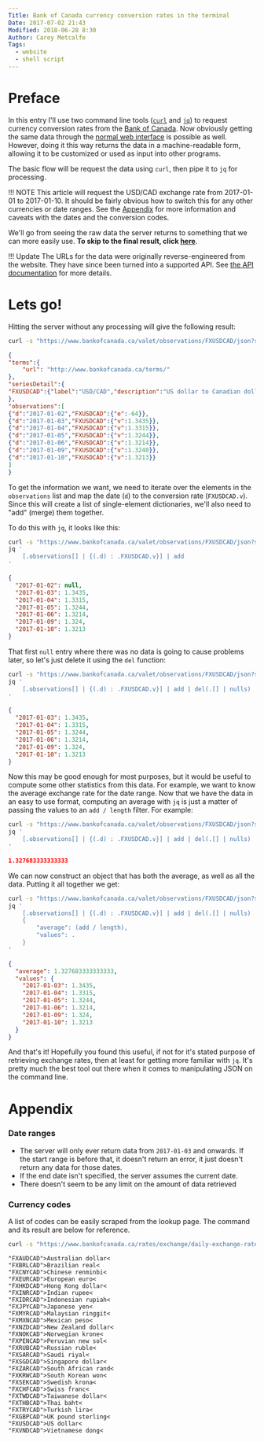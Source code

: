```yaml
---
Title: Bank of Canada currency conversion rates in the terminal
Date: 2017-07-02 21:43
Modified: 2018-06-28 8:30
Author: Carey Metcalfe
Tags:
  - website
  - shell script
---
```


Preface
=======
In this entry I'll use two command line tools ([`curl`][curl] and [`jq`][jq]) to request currency
conversion rates from the [Bank of Canada]. Now obviously getting the same data through the [normal
web interface] is possible as well. However, doing it this way returns the data in a
machine-readable form, allowing it to be customized or used as input into other programs.

The basic flow will be request the data using `curl`, then pipe it to `jq` for processing.

!!! NOTE
    This article will request the USD/CAD exchange rate from 2017-01-01 to 2017-01-10. It should be
    fairly obvious how to switch this for any other currencies or date ranges. See the
    [Appendix](#appendix) for more information and caveats with the dates and the conversion codes.

We'll go from seeing the raw data the server returns to something that we can more easily use. **To
skip to the final result, click [here](#tldr)**.

!!! Update
    The URLs for the data were originally reverse-engineered from the website. They have since been
    turned into a supported API. See [the API documentation] for more details.

Lets go!
========

Hitting the server without any processing will give the following result:
```bash
curl -s "https://www.bankofcanada.ca/valet/observations/FXUSDCAD/json?start_date=2017-01-01&end_date=2017-01-10"
```
```json
{
"terms":{
    "url": "http://www.bankofcanada.ca/terms/"
},
"seriesDetail":{
"FXUSDCAD":{"label":"USD/CAD","description":"US dollar to Canadian dollar daily exchange rate"}
},
"observations":[
{"d":"2017-01-02","FXUSDCAD":{"e":-64}},
{"d":"2017-01-03","FXUSDCAD":{"v":1.3435}},
{"d":"2017-01-04","FXUSDCAD":{"v":1.3315}},
{"d":"2017-01-05","FXUSDCAD":{"v":1.3244}},
{"d":"2017-01-06","FXUSDCAD":{"v":1.3214}},
{"d":"2017-01-09","FXUSDCAD":{"v":1.3240}},
{"d":"2017-01-10","FXUSDCAD":{"v":1.3213}}
]
}
```

To get the information we want, we need to iterate over the elements in the `observations` list and
map the date (`d`) to the conversion rate (`FXUSDCAD.v`). Since this will create a list of
single-element dictionaries, we'll also need to "add" (merge) them together.

To do this with `jq`, it looks like this:
```bash
curl -s "https://www.bankofcanada.ca/valet/observations/FXUSDCAD/json?start_date=2017-01-01&end_date=2017-01-10" |\
jq '
    [.observations[] | {(.d) : .FXUSDCAD.v}] | add
'
```
```json
{
  "2017-01-02": null,
  "2017-01-03": 1.3435,
  "2017-01-04": 1.3315,
  "2017-01-05": 1.3244,
  "2017-01-06": 1.3214,
  "2017-01-09": 1.324,
  "2017-01-10": 1.3213
}
```

That first `null` entry where there was no data is going to cause problems later, so let's just
delete it using the `del` function:
```bash
curl -s "https://www.bankofcanada.ca/valet/observations/FXUSDCAD/json?start_date=2017-01-01&end_date=2017-01-10" |\
jq '
    [.observations[] | {(.d) : .FXUSDCAD.v}] | add | del(.[] | nulls)
'
```
```json
{
  "2017-01-03": 1.3435,
  "2017-01-04": 1.3315,
  "2017-01-05": 1.3244,
  "2017-01-06": 1.3214,
  "2017-01-09": 1.324,
  "2017-01-10": 1.3213
}
```

Now this may be good enough for most purposes, but it would be useful to compute some other
statistics from this data. For example, we want to know the average exchange rate for the date
range. Now that we have the data in an easy to use format, computing an average with `jq` is just a
matter of passing the values to an `add / length` filter. For example:
```bash
curl -s "https://www.bankofcanada.ca/valet/observations/FXUSDCAD/json?start_date=2017-01-01&end_date=2017-01-10" |\
jq '
    [.observations[] | {(.d) : .FXUSDCAD.v}] | add | del(.[] | nulls) | add / length
'
```
```json
1.327683333333333
```

<a name="tldr"></a>We can now construct an object that has both the average, as well as all the
data. Putting it all together we get:

```bash
curl -s "https://www.bankofcanada.ca/valet/observations/FXUSDCAD/json?start_date=2017-01-01&end_date=2017-01-10" |\
jq '
    [.observations[] | {(.d) : .FXUSDCAD.v}] | add | del(.[] | nulls) |
    {
        "average": (add / length),
        "values": .
    }
'
```
```json
{
  "average": 1.327683333333333,
  "values": {
    "2017-01-03": 1.3435,
    "2017-01-04": 1.3315,
    "2017-01-05": 1.3244,
    "2017-01-06": 1.3214,
    "2017-01-09": 1.324,
    "2017-01-10": 1.3213
  }
}
```

And that's it! Hopefully you found this useful, if not for it's stated purpose of retrieving
exchange rates, then at least for getting more familiar with `jq`. It's pretty much the best tool
out there when it comes to manipulating JSON on the command line.

Appendix<a name="appendix"></a>
===============================

### Date ranges
- The server will only ever return data from `2017-01-03` and onwards. If the start range is before
  that, it doesn't return an error, it just doesn't return any data for those dates.
- If the end date isn't specified, the server assumes the current date.
- There doesn't seem to be any limit on the amount of data retrieved

### Currency codes
A list of codes can be easily scraped from the lookup page. The command and its result are below for
reference.
```bash
curl -s "https://www.bankofcanada.ca/rates/exchange/daily-exchange-rates-lookup/" | grep -Eo '"FX......".*<'
```
```
"FXAUDCAD">Australian dollar<
"FXBRLCAD">Brazilian real<
"FXCNYCAD">Chinese renminbi<
"FXEURCAD">European euro<
"FXHKDCAD">Hong Kong dollar<
"FXINRCAD">Indian rupee<
"FXIDRCAD">Indonesian rupiah<
"FXJPYCAD">Japanese yen<
"FXMYRCAD">Malaysian ringgit<
"FXMXNCAD">Mexican peso<
"FXNZDCAD">New Zealand dollar<
"FXNOKCAD">Norwegian krone<
"FXPENCAD">Peruvian new sol<
"FXRUBCAD">Russian ruble<
"FXSARCAD">Saudi riyal<
"FXSGDCAD">Singapore dollar<
"FXZARCAD">South African rand<
"FXKRWCAD">South Korean won<
"FXSEKCAD">Swedish krona<
"FXCHFCAD">Swiss franc<
"FXTWDCAD">Taiwanese dollar<
"FXTHBCAD">Thai baht<
"FXTRYCAD">Turkish lira<
"FXGBPCAD">UK pound sterling<
"FXUSDCAD">US dollar<
"FXVNDCAD">Vietnamese dong<
```

 [curl]: https://curl.haxx.se/
 [jq]: https://stedolan.github.io/jq/
 [Bank of Canada]: https://www.bankofcanada.ca
 [normal web interface]: https://www.bankofcanada.ca/rates/exchange/daily-exchange-rates-lookup/
 [the API documentation]: https://www.bankofcanada.ca/valet/docs
